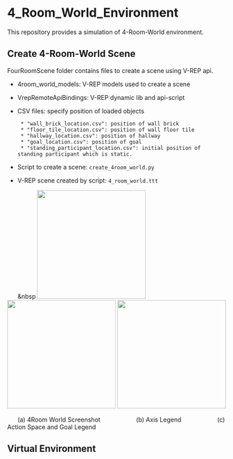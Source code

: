 # 4_Room_World_Environment
This repository provides a simulation of 4-Room-World environment.

## Create 4-Room-World Scene
  FourRoomScene folder contains files to create a scene using V-REP api.
   
  * 4room_world_models: V-REP models used to create a scene
      
  * VrepRemoteApiBindings: V-REP dynamic lib and api-script
      
  * CSV files: specify position of loaded objects
  
         * "wall_brick_location.csv": position of wall brick
         * "floor_tile_location.csv": position of wall floor tile
         * "hallway_location.csv": position of hallway
         * "goal_location.csv": position of goal
         * "standing_participant_location.csv": initial position of standing participant which is static.
         
  * Script to create a scene:
    `create_4room_world.py`
    
  * V-REP scene created by script: `4_room_world.ttt`
  
&nbsp; &nbsp; &nbsp; &nbsp <img src="https://github.com/LinghengMeng/4_Room_World_Environment/blob/master/Images/4Room_scene2.png" width="250" height="250" />      <img src="https://github.com/LinghengMeng/4_Room_World_Environment/blob/master/Images/4Room_axis_Legend.png" width="250" height="250" />    <img src="https://github.com/LinghengMeng/4_Room_World_Environment/blob/master/Images/4Room_Legend.png"  height="250" /> 

&nbsp; &nbsp; &nbsp; (a) 4Room World Screenshot  &nbsp; &nbsp; &nbsp; &nbsp; &nbsp; &nbsp; &nbsp; &nbsp; &nbsp; &nbsp; (b) Axis Legend &nbsp; &nbsp; &nbsp; &nbsp; &nbsp; &nbsp; &nbsp; &nbsp; &nbsp; &nbsp; (c) Action Space and Goal Legend

## Virtual Environment
